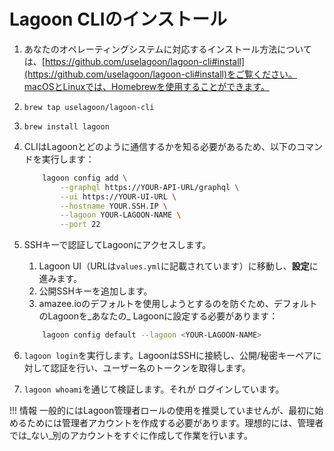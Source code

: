 # Lagoon CLIのインストール

1. あなたのオペレーティングシステムに対応するインストール方法については、[https://github.com/uselagoon/lagoon-cli#install](https://github.com/uselagoon/lagoon-cli#install)をご覧ください。macOSとLinuxでは、Homebrewを使用することができます。
  1. `brew tap uselagoon/lagoon-cli`
  2. `brew install lagoon`
2. CLIはLagoonとどのように通信するかを知る必要があるため、以下のコマンドを実行します：

    ```bash title="Lagoon config"
        lagoon config add \
            --graphql https://YOUR-API-URL/graphql \
            --ui https://YOUR-UI-URL \
            --hostname YOUR.SSH.IP \
            --lagoon YOUR-LAGOON-NAME \
            --port 22
    ```

3. SSHキーで認証してLagoonにアクセスします。

   1. Lagoon UI（URLは`values.yml`に記載されています）に移動し、**設定**に進みます。
   2. 公開SSHキーを追加します。
   3. amazee.ioのデフォルトを使用しようとするのを防ぐため、デフォルトのLagoonを_あなたの_ Lagoonに設定する必要があります：

    ```bash title="Lagoon config"
        lagoon config default --lagoon <YOUR-LAGOON-NAME>
    ```

4.  `lagoon login`を実行します。LagoonはSSHに接続し、公開/秘密キーペアに対して認証を行い、ユーザー名のトークンを取得します。

5. `lagoon whoami`を通じて検証します。それが ログインしています。

!!! 情報
     一般的にはLagoon管理者ロールの使用を推奨していませんが、最初に始めるためには管理者アカウントを作成する必要があります。理想的には、管理者では_ない_別のアカウントをすぐに作成して作業を行います。
